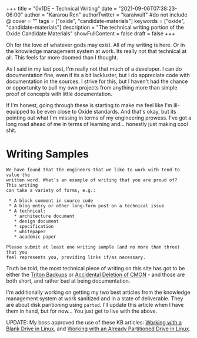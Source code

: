 +++
title = "0x1DE - Technical Writing"
date = "2021-09-06T07:38:23-06:00"
author = "Kararou Ren"
authorTwitter = "karaiwulf" #do not include @
cover = ""
tags = ["oxide", "candidate-materials"]
keywords = ["oxide", "candidate-materials"]
description = "The technical writing portion of the Oxide Candidate Materials"
showFullContent = false
draft = false
+++

Oh for the love of whatever gods may exist.  All of my writing is here.  Or in
the knowledge management system at work.  Its really not that technical at all.
This feels far more doomed than I thought.

As I said in my last post, I'm really not that much of a developer.  I can do
documentation fine, even if its a bit lackluster, but I do appreciate code with
documentation in the sources.  I strive for this, but I haven't had the chance
or opportunity to pull my own projects from anything more than simple proof of
concepts with little documentation.

If I'm honest, going through these is starting to make me feel like I'm
ill-equipped to be even close to Oxide standards.  And that's okay, but its
pointing out what I'm missing in terms of my engineering prowess.  I've got a
long road ahead of me in terms of learning and... honestly just making cool
shit.

# Writing Samples

```
We have found that the engineers that we like to work with tend to value the
written word. What’s an example of writing that you are proud of?  This writing
can take a variety of forms, e.g.:

 * A block comment in source code
 * A blog entry or other long-form post on a technical issue
 * A technical: 
   * architecture document
   * design document
   * specification
   * whitepaper
   * academic paper

Please submit at least one writing sample (and no more than three) that you
feel represents you, providing links if/as necessary.
```

Truth be told, the most technical piece of writing on this site has got to be
either the [Triton Backups](/posts/triton-backups/) or [Accidental Deletion of
CMON](/posts/delete/) - and those are both short, and rather bad at being
documentation.

I'm additionally working on getting my two best articles from the knowledge
management system at work sanitized and in a state of deliverable.  They are
about disk paritioning using `parted`.  I'll update this article when I have
them in hand, but for now... You just get to live with the above.

UPDATE: My boss approved the use of these KB articles: [Working with a Blank
Drive in
Linux](https://docs.google.com/document/d/1T-1EcYnGRUzCfd3qNYEXiWdH8MR7zzETysw1RztaGwo/edit?usp=sharing),
and [Working with an Already Partitioned Drive in
Linux](https://docs.google.com/document/d/1-aPSxmrL6_xyeA3Q2Nd0JKh0239V-U1ZQ0dqK16g3ho/edit?usp=sharing).

